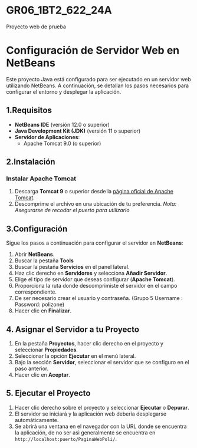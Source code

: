 # GR06_1BT2_622_24A
Proyecto web de prueba

# Configuración de Servidor Web en NetBeans

Este proyecto Java está configurado para ser ejecutado en un servidor web utilizando NetBeans. A continuación, se detallan los pasos necesarios para configurar el entorno y desplegar la aplicación.

## 1.Requisitos

- **NetBeans IDE** (versión 12.0 o superior)
- **Java Development Kit (JDK)** (versión 11 o superior)
- **Servidor de Aplicaciones**:
  - Apache Tomcat 9.0 (o superior)

## 2.Instalación
### Instalar Apache Tomcat

1. Descarga **Tomcat 9** o superior desde la [página oficial de Apache Tomcat](https://tomcat.apache.org/).
2. Descomprime el archivo en una ubicación de tu preferencia.
*Nota: Asegurarse de recodar el puerto para utilizarlo*

## 3.Configuración

Sigue los pasos a continuación para configurar el servidor en **NetBeans**:

1. Abrir **NetBeans**.
2. Buscar la pestaña **Tools** 
3. Buscar la pestaña **Servicios** en el panel lateral.
4. Haz clic derecho en **Servidores** y selecciona **Añadir Servidor**.
5. Elige el tipo de servidor que deseas configurar (**Apache Tomcat**).
6. Proporciona la ruta donde descomprimiste el servidor en el campo correspondiente.
7. De ser necesario crear el usuario y contraseña. (Grupo 5 Username : Password: polizone)
8. Hacer clic en **Finalizar**.

## 4. Asignar el Servidor a tu Proyecto

1. En la pestaña **Proyectos**, hacer clic derecho en el proyecto y seleccionar **Propiedades**.
2. Seleccionar la opción **Ejecutar** en el menú lateral.
3. Bajo la sección **Servidor**, seleccionar el servidor que se configuro en el paso anterior.
4. Hacer clic en **Aceptar**.

## 5. Ejecutar el Proyecto

1. Hacer clic derecho sobre el proyecto y seleccionar **Ejecutar** o **Depurar**.
2. El servidor se iniciará y la aplicación web debería desplegarse automáticamente.
3. Se abrirá una ventana en el navegador con la URL donde se encuentra la aplicación, de no ser asi generalmente se encuentra en `http://localhost:puerto/PaginaWebPoli/`.
